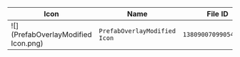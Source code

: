 | Icon | Name | File ID |
| ---  | ---  | ---     |
| ![](PrefabOverlayModified Icon.png) | `PrefabOverlayModified Icon` | `1380900709905499297` |
